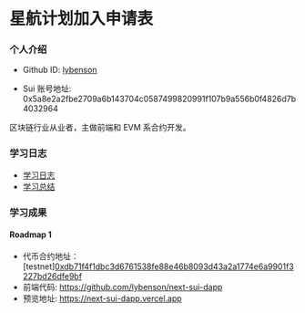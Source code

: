 # 星航计划加入申请表

### 个人介绍

- Github ID: [lybenson](https://github.com/lybenson)

- Sui 账号地址: 0x5a8e2a2fbe2709a6b143704c0587499820991f107b9a556b0f4826d7b4032964

区块链行业从业者，主做前端和 EVM 系合约开发。

### 学习日志

- [学习日志](journal.md)
- [学习总结](summary.md)

### 学习成果

#### Roadmap 1

- 代币合约地址：[testnet][0xdb71f4f1dbc3d6761538fe88e46b8093d43a2a1774e6a9901f3227bd26dfe9bf](https://testnet.suivision.xyz/package/0xdb71f4f1dbc3d6761538fe88e46b8093d43a2a1774e6a9901f3227bd26dfe9bf)
- 前端代码: https://github.com/lybenson/next-sui-dapp
- 预览地址: https://next-sui-dapp.vercel.app
